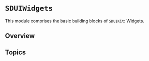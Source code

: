 # ``SDUIWidgets``

This module comprises the basic building blocks of `SDUIKit`: Widgets.

## Overview

## Topics
